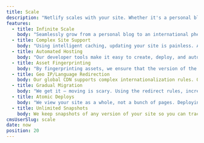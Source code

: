 ```yaml
---
title: Scale
description: "Netlify scales with your site. Whether it's a personal blog made with no-framework or a huge multilingual site with 20,000 pages, 10s of adminstrators, and a whole array of buildtools and frameworks connecting to all kinds of APIs, netlify is your platform of choice. And best of all? You always only pay for what you use. No need to overprovision for hosting."
features:
  - title: Infinite Scale
    body: "Seamlessly grow from a personal blog to an international phenomenon. Our global CDN ensures your site is always fast like greased lightning, regardless of load."
  - title: Complex Site Support
    body: "Using intelligent caching, updating your site is painless. Automatically uploading only the parts that change each time minimizes, minimizing the time spent waiting for 1000s of pages to upload."
  - title: Automated Hosting
    body: "Our developer tools make it easy to create, deploy, and automatically manage thousands of unique sites. Our philosophy is the more sites, the merrier."
  - title: Asset Fingerprinting
    body: "By fingerprinting assets, we ensure that the version of the site is globally consistent. Gone are the days of wondering what site people see."
  - title: Geo IP/Language Redirection
    body: Our global CDN supports complex internationalization rules. One DNS lookup will always yield site in the right language.
  - title: Gradual Migration
    body: "We get it – moving is scary. Using the redirect rules, incrementally migrating to netlify is safe and simple. [See how to “Go Static Without Losing Your Server”](/blog/2016/03/09/go-static-without-losing-your-server.html)"
  - title: Atomic Deploys
    body: "We view your site as a whole, not a bunch of pages. Deploying a new version is trivial and so is rolling back. Ya know in case you typo something."
  - title: Unlimited Snapshots
    body: We keep snapshots of any version of your site so you can track changes and revert back to any point in time with the click of a button.
cmsUserSlug: scale
date: now
position: 20
---
```



